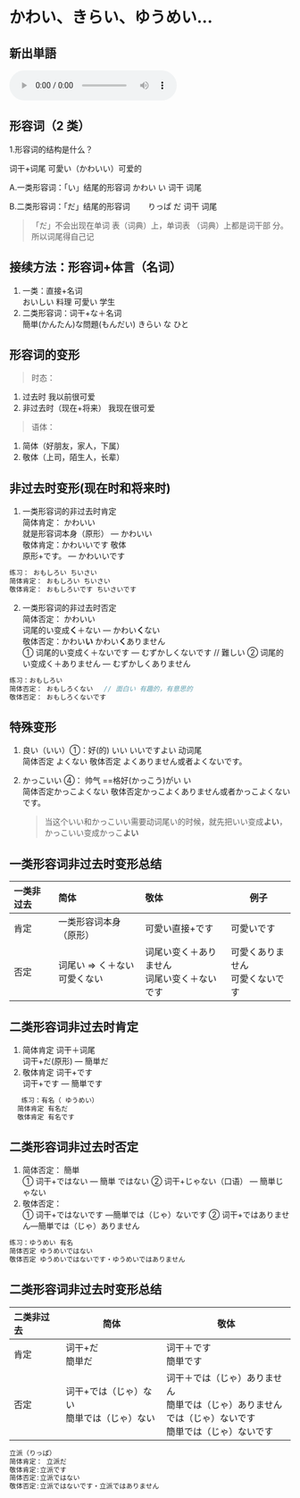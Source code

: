 # かわい、きらい、ゆうめい...

## 新出単語
<vue-plyr>
  <audio controls crossorigin playsinline autoplay loop>
    <source src="../audio/4-1-たんご.mp3" type="audio/mp3" />
  </audio>
 </vue-plyr>

## 形容词（2 类）

1.形容词的结构是什么？

词干+词尾 可愛い（かわいい）可爱的

A.一类形容词：「い」结尾的形容词
かわい い
词干 词尾

B.二类形容词：「だ」结尾的形容词　　
りっぱ だ
词干 词尾

> 「だ」不会出现在单词
> 表（词典）上，单词表
> （词典）上都是词干部
> 分。所以词尾得自己记

## 接续方法：形容词+体言（名词）

1. 一类：直接+名词  
   おいしい 料理
   可愛い 学生
2. 二类形容词：词干+な＋名词  
   簡単(かんたん)な問題(もんだい)
   きらい な ひと

## 形容词的变形

> 时态：

1. 过去时 我以前很可爱
2. 非过去时（现在+将来） 我现在很可爱

> 语体：

1. 简体（好朋友，家人，下属）
2. 敬体（上司，陌生人，长辈）

## 非过去时变形(现在时和将来时)

1. 一类形容词的非过去时肯定  
   简体肯定： かわいい  
   就是形容词本身（原形） ― かわいい  
   敬体肯定：かわいいです 敬体  
   原形+です。 ― かわいいです

```ts
练习： おもしろい ちいさい
简体肯定： おもしろい ちいさい
敬体肯定： おもしろいです ちいさいです
```

2. 一类形容词的非过去时否定  
   简体否定： かわいい  
   词尾的い变成**く**＋ない ― かわい**く**ない  
   敬体否定：かわい**い** かわい**く**ありません  
   ① 词尾的い变成く＋ないです ― むずかしくないです // 難しい
   ② 词尾的い变成く＋ありません ― むずかしくありません

```ts
练习：おもしろい
简体否定： おもしろくない　 // 面白い 有趣的，有意思的
敬体否定： おもしろくないです
```

## 特殊变形

1. 良い（いい）①：好(的) いい いいですよい 动词尾  
   简体否定 よくない
   敬体否定 よくありません或者よくないです。
2. かっこいい ④： 帅气 ==格好(かっこう)がい い  
   简体否定かっこよくない
   敬体否定かっこよくありません或者かっこよくないです。

   > 当这个いい和かっこいい需要动词尾い的时候，就先把いい变成**よい**，かっこいい变成かっこ**よい**

## 一类形容词非过去时变形总结

| 一类非过去 | 简体                        | 敬体                                           | 例子                               |
| :--------- | :-------------------------- | :--------------------------------------------- | ---------------------------------- |
| 肯定       | 一类形容词本身（原形）      | 可愛い直接+です                                | 可愛いです                         |
| 否定       | 词尾い ⇒ く＋ない<br>可愛くない | 词尾い变く＋ありません<br>词尾い变く＋ないです | 可愛くありません<br>可愛くないです |

## 二类形容词非过去时肯定

1. 简体肯定 词干＋词尾  
   词干+だ(原形) ― 簡単だ
2. 敬体肯定 词干+です  
   词干+です ― 簡単です

```ts
   练习：有名（ ゆうめい）
  简体肯定 有名だ
  敬体肯定 有名です
```

## 二类形容词非过去时否定

1. 简体否定： 簡単  
   ① 词干+ではない ― 簡単 ではない
   ② 词干+じゃない（口语） ― 簡単じゃない
2. 敬体否定：  
   ① 词干+ではないです ―簡単では（じゃ）ないです
   ② 词干+ではありません―簡単では（じゃ）ありません

```ts
练习：ゆうめい 有名　　
简体否定 ゆうめいではない　　
敬体否定 ゆうめいではないです・ゆうめいではありません
```

## 二类形容词非过去时变形总结

| 二类非过去 | 简体                                          | 敬体                                                                                                           |
| :--------- | --------------------------------------------- | -------------------------------------------------------------------------------------------------------------- |
| 肯定       | 词干+だ<br>簡単だ                             | 词干＋です<br>簡単です                                                                                         |
| 否定       | 词干+では（じゃ）ない<br>簡単では（じゃ）ない | 词干＋では（じゃ）ありません<br>簡単では（じゃ）ありません<br>では（じゃ）ないです<br>簡単では（じゃ）ないです |

```ts
立派（りっぱ）
简体肯定： 立派だ
敬体肯定:立派です
简体否定:立派ではない
敬体否定:立派ではないです・立派ではありません
```
